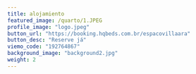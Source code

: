 ```yaml
---
title: alojamiento
featured_image: /quarto/1.JPEG
profile_image: "logo.jpeg"
button_url: "https://booking.hqbeds.com.br/espacovillaara"
button_desc: "Reserve já"
viemo_code: "192764867"
background_image: "background2.jpg"
weight: 2
---
```


